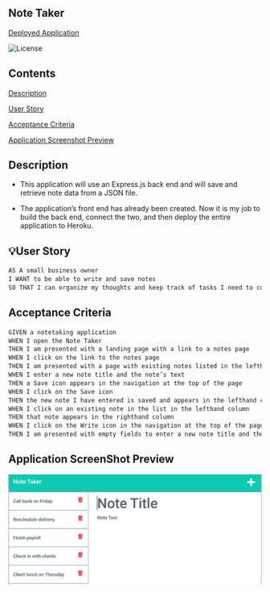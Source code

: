 ## Note Taker

[Deployed Application]("/")

![License](https://img.shields.io/badge/LicenseMITyellow.svg)

## Contents

[Description](#description)

[User Story](#userstory)

[Acceptance Criteria](#acceptancecriteria)

[Application Screenshot Preview](#applicationscreenshotpreview)

## Description

- This application will use an Express.js back end and will save and retrieve note data from a JSON file.

- The application’s front end has already been created. Now it is my job to build the back end, connect the two, and then deploy the entire application to Heroku.

## 💡User Story

```md
AS A small business owner
I WANT to be able to write and save notes
SO THAT I can organize my thoughts and keep track of tasks I need to complete
```

## Acceptance Criteria

```md
GIVEN a notetaking application
WHEN I open the Note Taker
THEN I am presented with a landing page with a link to a notes page
WHEN I click on the link to the notes page
THEN I am presented with a page with existing notes listed in the lefthand column, plus empty fields to enter a new note title and the note’s text in the righthand column
WHEN I enter a new note title and the note’s text
THEN a Save icon appears in the navigation at the top of the page
WHEN I click on the Save icon
THEN the new note I have entered is saved and appears in the lefthand column with the other existing notes
WHEN I click on an existing note in the list in the lefthand column
THEN that note appears in the righthand column
WHEN I click on the Write icon in the navigation at the top of the page
THEN I am presented with empty fields to enter a new note title and the note’s text in the righthand column
```

## Application ScreenShot Preview

![Note_Taker_Express](./Develop/images/Note_Taker_Image.png)
